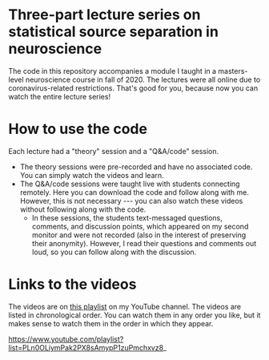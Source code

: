 # Three-part lecture series on statistical source separation in neuroscience

The code in this repository accompanies a module I taught in a masters-level neuroscience course in fall of 2020. The lectures were all online due to coronavirus-related restrictions. That's good for you, because now you can watch the entire lecture series!

# How to use the code

Each lecture had a "theory" session and a "Q&A/code" session. 
- The theory sessions were pre-recorded and have no associated code. You can simply watch the videos and learn.
- The Q&A/code sessions were taught live with students connecting remotely. Here you can download the code and follow along with me. However, this is not necessary --- you can also watch these videos without following along with the code.
	- In these sessions, the students text-messaged questions, comments, and discussion points, which appeared on my second monitor and were not recorded (also in the interest of preserving their anonymity). However, I read their questions and comments out loud, so you can follow along with the discussion.

# Links to the videos

The videos are on [this playlist](https://www.youtube.com/playlist?list=PLn0OLiymPak2PX8sAmypP1zuPmchxvz8_) on my YouTube channel. The videos are listed in chronological order. You can watch them in any order you like, but it makes sense to watch them in the order in which they appear.

https://www.youtube.com/playlist?list=PLn0OLiymPak2PX8sAmypP1zuPmchxvz8_
